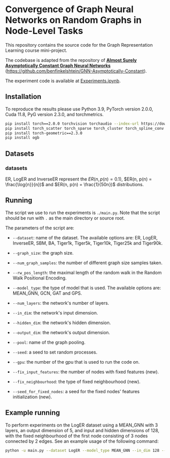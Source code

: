 # Convergence of Graph Neural Networks on Random Graphs in Node-Level Tasks

This repository contains the source code for the Graph Representation Learning course mini-project.

The codebase is adapted from the repository of **[Almost Surely Asymptotically Constant Graph Neural Networks](https://arxiv.org/abs/2403.03880)** (https://github.com/benfinkelshtein/GNN-Asymptotically-Constant).

The experiment code is available at [Experiments.ipynb](https://github.com/AlesyaIvanova/GNN-Asymptotically-Constant/blob/main/Experiments.ipynb).

## Installation ##
To reproduce the results please use Python 3.9, PyTorch version 2.0.0, Cuda 11.8, PyG version 2.3.0, and torchmetrics.

```bash
pip install torch==2.0.0 torchvision torchaudio --index-url https://download.pytorch.org/whl/cu118
pip install torch_scatter torch_sparse torch_cluster torch_spline_conv -f https://data.pyg.org/whl/torch-2.0.0+cu118.html
pip install torch-geometric==2.3.0
pip install ogb
```

## Datasets

### datasets

ER, LogER and InverseER represent the $`ER(n, p(n) = 0.1)`$, $`ER(n, p(n) = \frac{\log{n}}{n})`$
and $`ER(n, p(n) = \frac{1}{50n})`$ distributions.

## Running

The script we use to run the experiments is ``./main.py``.
Note that the script should be run with ``.`` as the main directory or source root.

The parameters of the script are:

- ``--dataset``: name of the dataset.
The available options are: ER, LogER, InverseER, SBM, BA, Tiger1k, Tiger5k, Tiger10k, Tiger25k and Tiger90k.

- ``--graph_size``: the graph size.
- ``--num_graph_samples``: the number of different graph size samples taken. 
- ``--rw_pos_length``: the maximal length of the random walk in the Random Walk Positional Encoding.
- ``--model_type``: the type of model that is used.
The available options are: MEAN_GNN, GCN, GAT and GPS.

- ``--num_layers``: the network's number of layers.
- ``--in_dim``: the network's input dimension.
- ``--hidden_dim``: the network's hidden dimension.
- ``--output_dim``: the network's output dimension.
- ``--pool``: name of the graph pooling.

- ``--seed``: a seed to set random processes.
- ``--gpu``: the number of the gpu that is used to run the code on.

- ``--fix_input_features``: the number of nodes with fixed features (new).
- ``--fix_neighbourhood``: the type of fixed neighbourhood (new).
- ``--seed_for_fixed_nodes``: a seed for the fixed nodes' features initialization (new).
  
## Example running

To perform experiments on the LogER dataset using a MEAN_GNN with 3 layers, an output dimension of 5, and input and hidden dimensions of 128, with the fixed neighbourhood of the first node consisting of 3 nodes connected by 2 edges. See an example usage of the following command:
 
```bash
python -u main.py --dataset LogER --model_type MEAN_GNN --in_dim 128 --hidden_dim 128 --out_dim 5 --num_layers 3 --seed 0 --fix_input_features 3 --fix_neighbourhood 'two_edges' --seed_for_fixed_nodes 1
```

